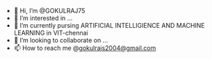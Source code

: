 - 👋 Hi, I’m @GOKULRAJ75
- 👀 I’m interested in ...
- 🌱 I’m currently pursing ARTIFICIAL INTELLIGIENCE AND MACHINE LEARNING in VIT-chennai
- 💞️ I’m looking to collaborate on ...
- 📫 How to reach me @gokulrajs2004@gmail.com

<!---
GOKULRAJ75/GOKULRAJ75 is a ✨ special ✨ repository because its `README.md` (this file) appears on your GitHub profile.
You can click the Preview link to take a look at your changes.
--->
